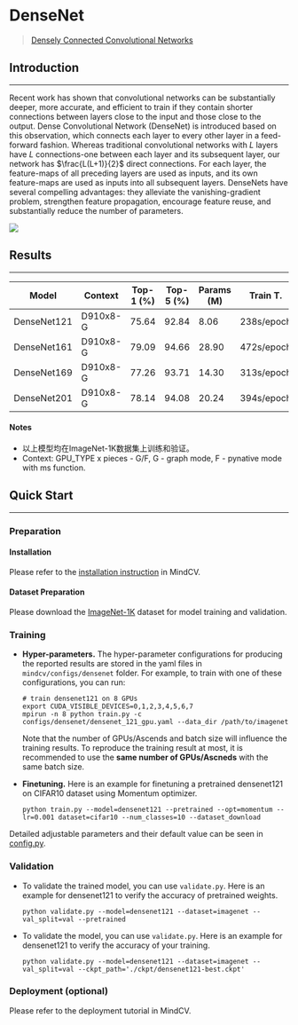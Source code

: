 # DenseNet
> [Densely Connected Convolutional Networks](https://arxiv.org/pdf/1608.06993.pdf)

## Introduction
***

Recent work has shown that convolutional networks can be substantially deeper, more accurate, and efficient to train if
they contain shorter connections between layers close to the input and those close to the output. Dense Convolutional
Network (DenseNet) is introduced based on this observation, which connects each layer to every other layer in a
feed-forward fashion. Whereas traditional convolutional networks with $L$ layers have $L$ connections-one between each
layer and its subsequent layer, our network has $\frac{L(L+1)}{2}$ direct connections. For each layer, the feature-maps
of all preceding layers are used as inputs, and its own feature-maps are used as inputs into all subsequent layers.
DenseNets have several compelling advantages: they alleviate the vanishing-gradient problem, strengthen feature
propagation, encourage feature reuse, and substantially reduce the number of parameters.

![](densenet.png)

## Results
***

| Model           | Context   |  Top-1 (%)  | Top-5 (%)  |  Params (M)    | Train T. | Infer T. |  Download | Config | Log |
|-----------------|-----------|-------|-------|------------|-------|--------|---|--------|--------------|
| DenseNet121 | D910x8-G | 75.64     | 92.84     | 8.06       | 238s/epoch | 6.7ms/step | [model]() | [cfg]() | [log]() |
| DenseNet161 | D910x8-G | 79.09     | 94.66     | 28.90      | 472s/epoch | 8.7ms/step | [model]() | [cfg]() | [log]() |
| DenseNet169 | D910x8-G | 77.26 | 93.71 | 14.30 | 313s/epoch | 7.4ms/step | [model]() | [cfg]() | [log]() |
| DenseNet201 | D910x8-G | 78.14 | 94.08 | 20.24 | 394s/epoch | 7.9ms/step | [model]() | [cfg]() | [log]() |

#### Notes
- 以上模型均在ImageNet-1K数据集上训练和验证。
- Context: GPU_TYPE x pieces - G/F, G - graph mode, F - pynative mode with ms function.  

## Quick Start
***
### Preparation

#### Installation
Please refer to the [installation instruction](https://github.com/mindspore-ecosystem/mindcv#installation) in MindCV.

#### Dataset Preparation
Please download the [ImageNet-1K](https://www.image-net.org/download.php) dataset for model training and validation.

### Training

- **Hyper-parameters.** The hyper-parameter configurations for producing the reported results are stored in the yaml files in `mindcv/configs/densenet` folder. For example, to train with one of these configurations, you can run:

  ```shell
  # train densenet121 on 8 GPUs
  export CUDA_VISIBLE_DEVICES=0,1,2,3,4,5,6,7
  mpirun -n 8 python train.py -c configs/densenet/densenet_121_gpu.yaml --data_dir /path/to/imagenet
  ```
  
  Note that the number of GPUs/Ascends and batch size will influence the training results. To reproduce the training result at most, it is recommended to use the **same number of GPUs/Ascneds** with the same batch size.

- **Finetuning.** Here is an example for finetuning a pretrained densenet121 on CIFAR10 dataset using Momentum optimizer.

  ```shell
  python train.py --model=densenet121 --pretrained --opt=momentum --lr=0.001 dataset=cifar10 --num_classes=10 --dataset_download
  ```

Detailed adjustable parameters and their default value can be seen in [config.py](../../config.py).

### Validation

- To validate the trained model, you can use `validate.py`. Here is an example for densenet121 to verify the accuracy of
  pretrained weights.

  ```shell
  python validate.py --model=densenet121 --dataset=imagenet --val_split=val --pretrained
  ```

- To validate the model, you can use `validate.py`. Here is an example for densenet121 to verify the accuracy of your
  training.

  ```shell
  python validate.py --model=densenet121 --dataset=imagenet --val_split=val --ckpt_path='./ckpt/densenet121-best.ckpt'
  ```

### Deployment (optional)

Please refer to the deployment tutorial in MindCV.



